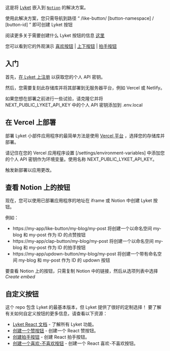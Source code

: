 这是将 [Lyket](https://lyket.dev/) 嵌入到 [`Notion`](https://notion.so) 的解决方案。

使用此解决方案，您只需导航到路径 “ /like-button/ [button-namespace] / [button-id] ” 即可创建 Lyket 按钮

阅读更多关于需要创建什么 Lyket 按钮的信息 [这里](https://lyket.dev/docs/react)

您可以看到它的外观演示 [喜欢按钮](https://lyket-notion-embed.vercel.app/like-button/all/my-button) | [上下按钮](https://lyket-notion-embed.vercel.app/updown-button/all/my-button) | [拍手按钮](https://lyket-notion-embed.vercel.app/clap-button/all/my-button)

## 入门

首先，[在 Lyket 上注册](https://app.lyket.dev/signup) 以获取您的个人 API 密钥。

然后，您需要复刻此存储库并将其部署到无服务器平台，例如 Vercel 或 Netlify。

如果您想在部署之前进行一些试验，请克隆它并将 NEXT_PUBLIC_LYKET_API_KEY 中的个人 API 密钥添加到 .env.local

## 在 Vercel 上部署

部署 Lyket 小部件应用程序的最简单方法是使用
[Vercel 平台](https://vercel.com/import?utm_medium=default-template&filter=next.js&utm_source=create-next-app&utm_campaign=create-next-app-自述文件) ，选择您的存储库并部署。

请记住在您的 Vercel 应用程序设置 [/settings/environment-variables] 中添加您的个人 API 密钥作为环境变量。使用名称 NEXT_PUBLIC_LYKET_API_KEY。

触发新部署以应用更改。

## 查看 Notion 上的按钮

现在，您可以使用已部署应用程序的地址在 iframe 或 Notion 中创建 Lyket 按钮。

例如：

- https://my-app/like-button/my-blog/my-post 将创建一个以命名空间 my-blog 和 my-post 作为 ID 的点赞按钮
- https://my-app/clap-button/my-blog/my-post 将创建一个以命名空间 my-blog 和 my-post 作为 ID 的拍手按钮
- https://my-app/updown-button/my-blog/my-post 将创建一个带有命名空间 my-blog 和 my-post 作为 ID 的 updown 按钮

要查看 Notion 上的按钮，只需复制 Notion 中的链接，然后从选项列表中选择 _Create embed_

## 自定义按钮

这个 repo 包含 Lyket 的最基本版本，但 Lyket 提供了很好的定制选择！
要了解有关如何自定义按钮的更多信息，请查看以下资源：

- [Lyket React 文档](https://lyket.dev/docs/react) - 了解所有 Lyket 功能。
- [创建一个赞按钮](https://lyket.dev/blog/react-like-button) - 创建一个 React 赞按钮。
- [创建拍手按钮](https://lyket.dev/blog/react-clap-button) - 创建 React 拍手按钮。
- [创建一个喜欢-不喜欢按钮](https://lyket.dev/blog/react-like-dislike-button) - 创建一个 React 喜欢-不喜欢按钮。